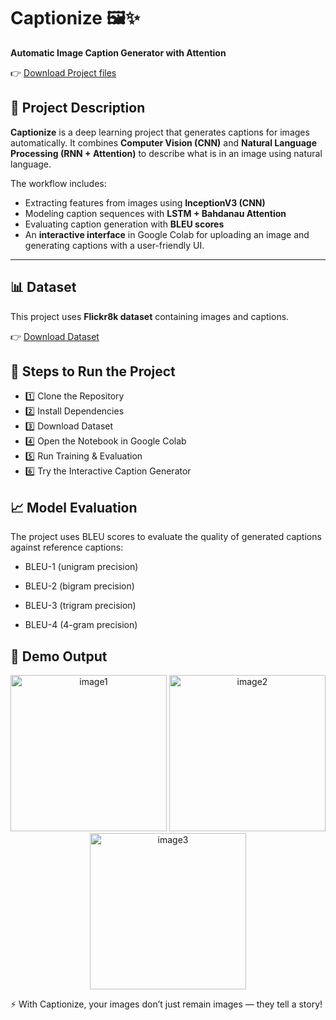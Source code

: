 # Captionize 🖼️✨  
**Automatic Image Caption Generator with Attention**

👉 [Download Project files](https://drive.google.com/drive/folders/1fZSiGbpB1SXEmW6Pkd6ueNmYPeFjeiLh?usp=sharing) 

## 📌 Project Description  
**Captionize** is a deep learning project that generates captions for images automatically. It combines **Computer Vision (CNN)** and **Natural Language Processing (RNN + Attention)** to describe what is in an image using natural language.

The workflow includes:  
- Extracting features from images using **InceptionV3 (CNN)**  
- Modeling caption sequences with **LSTM + Bahdanau Attention**  
- Evaluating caption generation with **BLEU scores**  
- An **interactive interface** in Google Colab for uploading an image and generating captions with a user-friendly UI.  
---



## 📊 Dataset  
This project uses **Flickr8k dataset** containing images and captions.  

👉 [Download Dataset](https://www.kaggle.com/datasets/adityajn105/flickr8k)  


## 🚀 Steps to Run the Project  

- 1️⃣ Clone the Repository 
- 2️⃣ Install Dependencies
- 3️⃣ Download Dataset
- 4️⃣ Open the Notebook in Google Colab
- 5️⃣ Run Training & Evaluation
- 6️⃣ Try the Interactive Caption Generator


## 📈 Model Evaluation

The project uses BLEU scores to evaluate the quality of generated captions against reference captions:

- BLEU-1 (unigram precision)

- BLEU-2 (bigram precision)

- BLEU-3 (trigram precision)

- BLEU-4 (4-gram precision)

## 📸 Demo Output
<p align="center">
  <img src="https://github.com/user-attachments/assets/ca1afc50-83b1-442c-a197-c527028d6132" alt="image1" width="250" height="250" />
  <img src="https://github.com/user-attachments/assets/0ee3a74d-39a4-4c32-a7d7-4c1d3055f5ab" alt="image2" width="250" height="250" />
  <img src="https://github.com/user-attachments/assets/1878126d-bd2d-4ef1-83b6-6ddc2fbfb54e" alt="image3" width="250" height="250" />
</p>


⚡ With Captionize, your images don’t just remain images — they tell a story!


